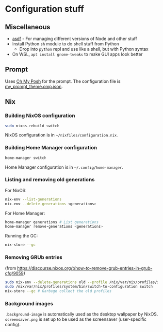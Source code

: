 # Configuration stuff

## Miscellaneous

- [asdf](https://asdf-vm.com) - For managing different versions of Node and other stuff
- Install Python `sh` module to do shell stuff from Python
  - Drop into `python` repl and use like a shell, but with Python syntax
- On WSL, `apt install gnome-tweaks` to make GUI apps look better

## Prompt

Uses [Oh My Posh](https://ohmyposh.dev/) for the prompt. The configuration file is [my_prompt_theme.omp.json](my_prompt_theme.omp.json).

## Nix

### Building NixOS configuration

```bash
sudo nixos-rebuild switch
```

NixOS configuration is in `~/nixfiles/configuration.nix`.

### Building Home Manager configuration

```bash
home-manager switch
```

Home Manager configuration is in `~/.config/home-manager`.

### Listing and removing old generations

For NixOS:
```bash
nix-env --list-generations
nix-env --delete-generations <generations>
```

For Home Manager:
```bash
home-manager generations # List generations
home-manager remove-generations <generations>
```

Running the GC:
```bash
nix-store --gc
```

### Removing GRUb entries

(from https://discourse.nixos.org/t/how-to-remove-grub-entries-in-grub-cfg/9059)

```bash
sudo nix-env --delete-generations old --profile /nix/var/nix/profiles/system # Mark old profiles to be deleted?
sudo /nix/var/nix/profiles/system/bin/switch-to-configuration switch
nix-store --gc # Garbage collect the old profiles
```

### Background images

`.background-image` is automatically used as the desktop wallpaper by NixOS.
`screensaver.png` is set up to be used as the screensaver (user-specific config).
